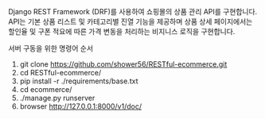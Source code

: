 Django REST Framework (DRF)를 사용하여 쇼핑몰의 상품 관리 API를 구현합니다. API는 기본 상품 리스트 및 카테고리별 진열 기능을 제공하며 상품 상세 페이지에서는 할인율 및 구폰 적요에 따른 가격 변동을 처리하는 비지니스 로직을 구현합니다.


서버 구동을 위한 명령어 순서

1. git clone https://github.com/shower56/RESTful-ecommerce.git
2. cd RESTful-ecommerce/
3. pip install -r ./requirements/base.txt
4. cd ecommerce/
5. ./manage.py runserver
6. browser http://127.0.0.1:8000/v1/doc/

